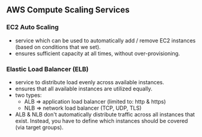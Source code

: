 ## AWS Compute Scaling Services

### EC2 Auto Scaling
  - service which can be used to automatically add / remove EC2 instances (based on conditions that we set).
  - ensures sufficient capacity at all times, without over-provisioning.

### Elastic Load Balancer (ELB)
  - service to distribute load evenly across available instances.
  - ensures that all available instances are utilized equally.
  - two types:
    - ALB => application load balancer (limited to: http & https)
    - NLB => network load balancer (TCP, UDP, TLS)
  - ALB & NLB don't automatically distribute traffic across all instances that exist. Instead, you have to define which instances should be covered (via target groups).

